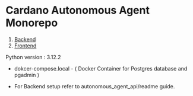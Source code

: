 Cardano Autonomous Agent Monorepo
============

1. [Backend](./autonomous_agent_api/)
2. [Frontend](./automonous_agent_frontend/)

Python version : 3.12.2 


 - dokcer-compose.local - ( Docker Container for Postgres database and pgadmin ) 

 - For Backend setup refer to autonomous_agent_api/readme guide.